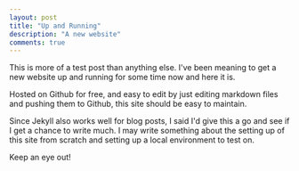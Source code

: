 ```yaml
---
layout: post
title: "Up and Running"
description: "A new website"
comments: true
---
```


This is more of a test post than anything else. I've been meaning to get a new website up and running for some time now and here it is.

Hosted on Github for free, and easy to edit by just editing markdown files and pushing them to Github, this site should be easy to maintain. 

Since Jekyll also works well for blog posts, I said I'd give this a go and see if I get a chance to write much. I may write something about the setting up of this site from scratch and setting up a local environment to test on. 

Keep an eye out!


